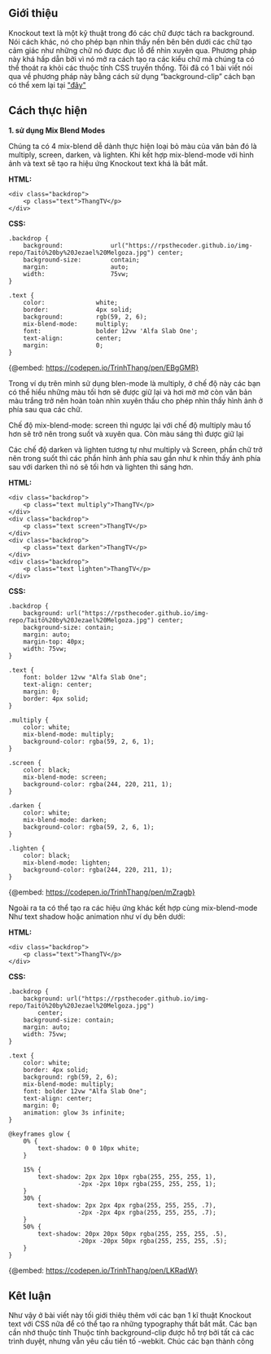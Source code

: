 ## Giới thiệu
Knockout text là một kỹ thuật trong đó các chữ được tách ra background. Nói cách khác, nó cho phép bạn nhìn thấy nền bên bên dưới các chữ tạo cảm giác như những chữ nó được đục lỗ để nhìn xuyên qua. Phương pháp này khá hấp dẫn bởi vì nó mở ra cách tạo ra các kiểu chữ mà chúng ta có thể thoát ra khỏi các thuộc tính CSS truyền thống. Tôi đã có 1 bài viết nói qua về phương pháp này bằng cách sử dụng “background-clip” cách bạn có thể xem lại tại ["đây"](https://viblo.asia/p/cach-tao-tieu-de-dep-voi-css3-djeZ1REjlWz) 
## Cách thực hiện
**1. sử dụng Mix Blend Modes**

Chúng ta có 4 mix-blend dễ dành thực hiện loại bỏ màu của văn bản đó là multiply, screen, darken, và  lighten. Khi kết hợp mix-blend-mode với hình ảnh và text sẽ tạo ra hiệu ứng Knockout text khá là bắt mắt.

**HTML:**
```
<div class="backdrop">
    <p class="text">ThangTV</p>
</div>
```
**CSS:**
```
.backdrop {
    background:             url("https://rpsthecoder.github.io/img-repo/Taitō%20by%20Jezael%20Melgoza.jpg") center;
    background-size:        contain;
    margin:                 auto;
    width:                  75vw;
}

.text {
    color:              white;
    border:             4px solid;
    background:         rgb(59, 2, 6);
    mix-blend-mode:     multiply;
    font:               bolder 12vw 'Alfa Slab One';
    text-align:         center;
    margin:             0;
}
```
{@embed: https://codepen.io/TrinhThang/pen/EBgGMR}

Trong ví dụ trên mình sử dụng  blen-mode là multiply, ở chế độ này các bạn có thể hiểu những màu tối hơn sẽ được giữ lại và hơi mờ mờ còn văn bản màu trắng trở nên hoàn toàn nhìn xuyên thấu cho phép nhìn thấy hình ảnh ở phía sau qua các chữ.

Chế độ mix-blend-mode: screen thì ngược lại với chế độ multiply màu tố hơn sẽ trở nên trong suốt và xuyên qua. Còn màu sáng thì được giữ lại

Các chế độ darken và lighten tương tự như multiply và Screen, phần chữ trở nên trong suốt thì các phần hình ảnh phía sau gần như k nhìn thấy ảnh phía sau  với darken thì nó sẽ tối hơn và lighten thì sáng hơn.

**HTML:**
```
<div class="backdrop">
	<p class="text multiply">ThangTV</p>
</div>
<div class="backdrop">
	<p class="text screen">ThangTV</p>
</div>
<div class="backdrop">
	<p class="text darken">ThangTV</p>
</div>
<div class="backdrop">
	<p class="text lighten">ThangTV</p>
</div>
```
**CSS:**
```
.backdrop {
	background: url("https://rpsthecoder.github.io/img-repo/Taitō%20by%20Jezael%20Melgoza.jpg") center;
	background-size: contain;
	margin: auto;
	margin-top: 40px;
	width: 75vw;
}

.text {
	font: bolder 12vw "Alfa Slab One";
	text-align: center;
	margin: 0;
	border: 4px solid;
}

.multiply {
	color: white;
	mix-blend-mode: multiply;
	background-color: rgba(59, 2, 6, 1);
}

.screen {
	color: black;
	mix-blend-mode: screen;
	background-color: rgba(244, 220, 211, 1);
}

.darken {
	color: white;
	mix-blend-mode: darken;
	background-color: rgba(59, 2, 6, 1);
}

.lighten {
	color: black;
	mix-blend-mode: lighten;
	background-color: rgba(244, 220, 211, 1);
}

```
{@embed: https://codepen.io/TrinhThang/pen/mZragb}

Ngoài ra ta có thể tạo ra các hiệu ứng khác kết hợp cùng mix-blend-mode Như text shadow hoặc animation như ví dụ bên dưới:

**HTML:**
```
<div class="backdrop">
    <p class="text">ThangTV</p>
</div>
```

**CSS:**
```
.backdrop {
	background: url("https://rpsthecoder.github.io/img-repo/Taitō%20by%20Jezael%20Melgoza.jpg")
		center;
	background-size: contain;
	margin: auto;
	width: 75vw;
}

.text {
	color: white;
	border: 4px solid;
	background: rgb(59, 2, 6);
	mix-blend-mode: multiply;
	font: bolder 12vw "Alfa Slab One";
	text-align: center;
	margin: 0;
	animation: glow 3s infinite;
}

@keyframes glow {
	0% {
		text-shadow: 0 0 10px white;
	}

	15% {
		text-shadow: 2px 2px 10px rgba(255, 255, 255, 1),
				   -2px -2px 10px rgba(255, 255, 255, 1);
	}
	30% {
		text-shadow: 2px 2px 4px rgba(255, 255, 255, .7),
				   -2px -2px 4px rgba(255, 255, 255, .7);
	}
	50% {
		text-shadow: 20px 20px 50px rgba(255, 255, 255, .5),
				   -20px -20px 50px rgba(255, 255, 255, .5);
	}
}

```
{@embed: https://codepen.io/TrinhThang/pen/LKRadW}

## Kêt luận
Như vậy ở bài viết này tối giới thiêụ thêm với các bạn 1 kĩ thuật Knockout text với CSS nữa để có thể tạo ra những typography thất bắt mắt. Các bạn cần nhớ thuộc tính Thuộc tính background-clip được hỗ trợ bởi tất cả các trình duyệt, nhưng vẫn yêu cầu tiền tố -webkit. Chúc các bạn thành công